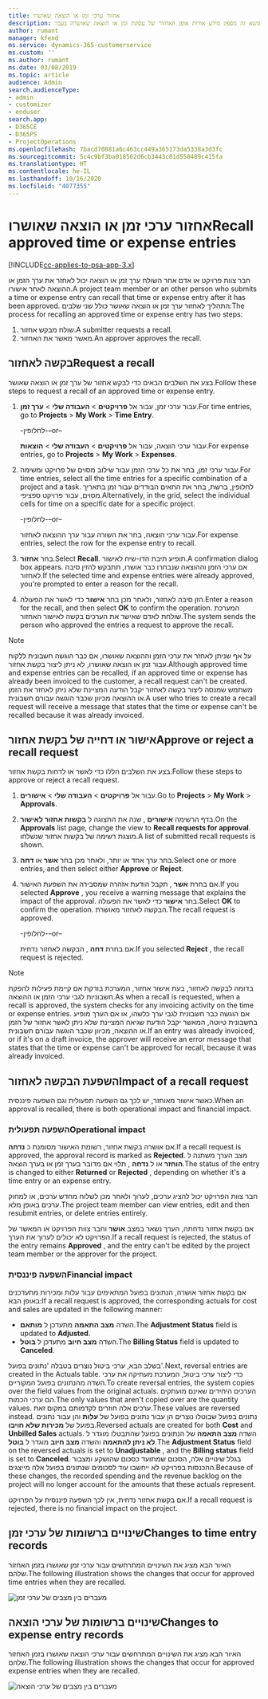 ```yaml
---
title: אחזור ערכי זמן או הוצאה שאושרו
description: נושא זה מספק מידע אודות אופן האחזור של עסקת זמן או הוצאה שאושרה בעבר.
author: rumant
manager: kfend
ms.service: dynamics-365-customerservice
ms.custom: ''
ms.author: rumant
ms.date: 03/08/2019
ms.topic: article
audience: Admin
search.audienceType:
- admin
- customizer
- enduser
search.app:
- D365CE
- D365PS
- ProjectOperations
ms.openlocfilehash: 7bacd70881a6c463cc449a365173da5338a3d3fc
ms.sourcegitcommit: 5c4c9bf3ba018562d6cb3443c01d550489c415fa
ms.translationtype: HT
ms.contentlocale: he-IL
ms.lasthandoff: 10/16/2020
ms.locfileid: "4077355"
---
```

# <a name="recall-approved-time-or-expense-entries"></a><span data-ttu-id="87a37-103">אחזור ערכי זמן או הוצאה שאושרו</span><span class="sxs-lookup"><span data-stu-id="87a37-103">Recall approved time or expense entries</span></span>

[!INCLUDE[cc-applies-to-psa-app-3.x](../includes/cc-applies-to-psa-app-3x.md)]

<span data-ttu-id="87a37-104">חבר צוות פרויקט או אדם אחר השולח ערך זמן או הוצאה יכול לאחזר את ערך הזמן או ההוצאה לאחר אישורו.</span><span class="sxs-lookup"><span data-stu-id="87a37-104">A project team member or an other person who submits a time or expense entry can recall that time or expense entry after it has been approved.</span></span> <span data-ttu-id="87a37-105">התהליך לאחזור ערך זמן או הוצאה שאושר כולל שני שלבים:</span><span class="sxs-lookup"><span data-stu-id="87a37-105">The process for recalling an approved time or expense entry has two steps:</span></span>

1. <span data-ttu-id="87a37-106">שולח מבקש אחזור.</span><span class="sxs-lookup"><span data-stu-id="87a37-106">A submitter requests a recall.</span></span>
2. <span data-ttu-id="87a37-107">מאשר מאשר את האחזור.</span><span class="sxs-lookup"><span data-stu-id="87a37-107">An approver approves the recall.</span></span>

## <a name="request-a-recall"></a><span data-ttu-id="87a37-108">בקשה לאחזור</span><span class="sxs-lookup"><span data-stu-id="87a37-108">Request a recall</span></span>

<span data-ttu-id="87a37-109">בצע את השלבים הבאים כדי לבקש אחזור של ערך זמן או הוצאה שאושר.</span><span class="sxs-lookup"><span data-stu-id="87a37-109">Follow these steps to request a recall of an approved time or expense entry.</span></span>

1. <span data-ttu-id="87a37-110">עבור ערכי זמן, עבור אל **פרויקטים** \> **העבודה שלי** \> **ערך זמן**.</span><span class="sxs-lookup"><span data-stu-id="87a37-110">For time entries, go to **Projects** \> **My Work** \> **Time Entry**.</span></span>

    <span data-ttu-id="87a37-111">-לחלופין-</span><span class="sxs-lookup"><span data-stu-id="87a37-111">–or–</span></span>

    <span data-ttu-id="87a37-112">עבור ערכי הוצאה, עבור אל **פרויקטים** \> **העבודה שלי** \> **הוצאות**.</span><span class="sxs-lookup"><span data-stu-id="87a37-112">For expense entries, go to **Projects** \> **My Work** \> **Expenses**.</span></span>

2. <span data-ttu-id="87a37-113">עבור ערכי זמן, בחר את כל ערכי הזמן עבור שילוב מסוים של פרויקט ומשימה.</span><span class="sxs-lookup"><span data-stu-id="87a37-113">For time entries, select all the time entries for a specific combination of a project and a task.</span></span> <span data-ttu-id="87a37-114">לחלופין, ברשת, בחר את התאים הבודדים עבור זמן בתאריך מסוים, עבור פרויקט ספציפי.</span><span class="sxs-lookup"><span data-stu-id="87a37-114">Alternatively, in the grid, select the individual cells for time on a specific date for a specific project.</span></span>

    <span data-ttu-id="87a37-115">-לחלופין-</span><span class="sxs-lookup"><span data-stu-id="87a37-115">–or–</span></span>

    <span data-ttu-id="87a37-116">עבור ערכי הוצאה, בחר את השורה עבור ערך ההוצאה לאחזור.</span><span class="sxs-lookup"><span data-stu-id="87a37-116">For expense entries, select the row for the expense entry to recall.</span></span>

3. <span data-ttu-id="87a37-117">בחר **אחזור**.</span><span class="sxs-lookup"><span data-stu-id="87a37-117">Select **Recall**.</span></span> <span data-ttu-id="87a37-118">תופיע תיבת הדו-שיח לאישור.</span><span class="sxs-lookup"><span data-stu-id="87a37-118">A confirmation dialog box appears.</span></span> <span data-ttu-id="87a37-119">אם ערכי הזמן וההוצאה שנבחרו כבר אושרו, תתבקש להזין סיבה לאחזור.</span><span class="sxs-lookup"><span data-stu-id="87a37-119">If the selected time and expense entries were already approved, you're prompted to enter a reason for the recall.</span></span>
4. <span data-ttu-id="87a37-120">הזן סיבה לאחזור, ולאחר מכן בחר **אישור** כדי לאשר את הפעולה.</span><span class="sxs-lookup"><span data-stu-id="87a37-120">Enter a reason for the recall, and then select **OK** to confirm the operation.</span></span> <span data-ttu-id="87a37-121">המערכת שולחת לאדם שאישר את הערכים בקשה לאישור האחזור.</span><span class="sxs-lookup"><span data-stu-id="87a37-121">The system sends the person who approved the entries a request to approve the recall.</span></span>

> [!NOTE]
> <span data-ttu-id="87a37-122">על אף שניתן לאחזר את ערכי הזמן וההוצאה שאושרו, אם כבר הוגשה חשבונית ללקוח עבור זמן או הוצאה שאושרו, לא ניתן ליצור בקשת אחזור.</span><span class="sxs-lookup"><span data-stu-id="87a37-122">Although approved time and expense entries can be recalled, if an approved time or expense has already been invoiced to the customer, a recall request can't be created.</span></span> <span data-ttu-id="87a37-123">משתמש שמנסה ליצור בקשה לאחזור יקבל הודעה המציינת שלא ניתן לאחזר את הזמן או ההוצאה מכיוון שכבר הוגשה עבורם חשבונית.</span><span class="sxs-lookup"><span data-stu-id="87a37-123">A user who tries to create a recall request will receive a message that states that the time or expense can't be recalled because it was already invoiced.</span></span>

## <a name="approve-or-reject-a-recall-request"></a><span data-ttu-id="87a37-124">אישור או דחייה של בקשת אחזור</span><span class="sxs-lookup"><span data-stu-id="87a37-124">Approve or reject a recall request</span></span>

<span data-ttu-id="87a37-125">בצע את השלבים הללו כדי לאשר או לדחות בקשת אחזור.</span><span class="sxs-lookup"><span data-stu-id="87a37-125">Follow these steps to approve or reject a recall request.</span></span>

1. <span data-ttu-id="87a37-126">עבור אל **פרויקטים** \> **העבודה שלי** \> **אישורים**.</span><span class="sxs-lookup"><span data-stu-id="87a37-126">Go to **Projects** \> **My Work** \> **Approvals**.</span></span>
2. <span data-ttu-id="87a37-127">בדף הרשימה **אישורים** , שנה את התצוגה ל **בקשות אחזור לאישור**.</span><span class="sxs-lookup"><span data-stu-id="87a37-127">On the **Approvals** list page, change the view to **Recall requests for approval**.</span></span> <span data-ttu-id="87a37-128">מוצגת רשימה של בקשות אחזור שנשלחו.</span><span class="sxs-lookup"><span data-stu-id="87a37-128">A list of submitted recall requests is shown.</span></span>
3. <span data-ttu-id="87a37-129">בחר ערך אחד או יותר, ולאחר מכן בחר **אשר** או **דחה**.</span><span class="sxs-lookup"><span data-stu-id="87a37-129">Select one or more entries, and then select either **Approve** or **Reject**.</span></span>
4. <span data-ttu-id="87a37-130">אם בחרת **אשר** , תקבל הודעת אזהרה שמסבירה את השפעת האישור.</span><span class="sxs-lookup"><span data-stu-id="87a37-130">If you selected **Approve** , you receive a warning message that explains the impact of the approval.</span></span> <span data-ttu-id="87a37-131">‏‏בחר **אישור** כדי לאשר את הפעולה.</span><span class="sxs-lookup"><span data-stu-id="87a37-131">Select **OK** to confirm the operation.</span></span> <span data-ttu-id="87a37-132">הבקשה לאחזור מאושרת.</span><span class="sxs-lookup"><span data-stu-id="87a37-132">The recall request is approved.</span></span>

    <span data-ttu-id="87a37-133">-לחלופין-</span><span class="sxs-lookup"><span data-stu-id="87a37-133">–or–</span></span>

    <span data-ttu-id="87a37-134">אם בחרת **דחה** , הבקשה לאחזור נדחית.</span><span class="sxs-lookup"><span data-stu-id="87a37-134">If you selected **Reject** , the recall request is rejected.</span></span>

> [!NOTE]
> <span data-ttu-id="87a37-135">בדומה לבקשה לאחזור, בעת אישור אחזור, המערכת בודקת אם קיימת פעילות להפקת חשבוניות לגבי ערכי הזמן או ההוצאה.</span><span class="sxs-lookup"><span data-stu-id="87a37-135">As when a recall is requested, when a recall is approved, the system checks for any invoicing activity on the time or expense entries.</span></span> <span data-ttu-id="87a37-136">אם הוגשה כבר חשבונית לגבי ערך כלשהו, או אם הערך מופיע בחשבונית טיוטה, המאשר יקבל הודעת שגיאה המציינת שלא ניתן לאשר אחזור של הזמן או ההוצאה, מכיוון שכבר הוגשה עבורם חשבונית.</span><span class="sxs-lookup"><span data-stu-id="87a37-136">If an entry was already invoiced, or if it's on a draft invoice, the approver will receive an error message that states that the time or expense can't be approved for recall, because it was already invoiced.</span></span>

## <a name="impact-of-a-recall-request"></a><span data-ttu-id="87a37-137">השפעת הבקשה לאחזור</span><span class="sxs-lookup"><span data-stu-id="87a37-137">Impact of a recall request</span></span>

<span data-ttu-id="87a37-138">כאשר אישור מאוחזר, יש לכך גם השפעה תפעולית וגם השפעה פיננסית.</span><span class="sxs-lookup"><span data-stu-id="87a37-138">When an approval is recalled, there is both operational impact and financial impact.</span></span>

### <a name="operational-impact"></a><span data-ttu-id="87a37-139">השפעה תפעולית</span><span class="sxs-lookup"><span data-stu-id="87a37-139">Operational impact</span></span>

<span data-ttu-id="87a37-140">אם אושרה בקשת אחזור, רשומת האישור מסומנת כ **נדחה**.</span><span class="sxs-lookup"><span data-stu-id="87a37-140">If a recall request is approved, the approval record is marked as **Rejected**.</span></span> <span data-ttu-id="87a37-141">מצב הערך משתנה ל **הוחזר** או ל **נדחה** , תלוי אם מדובר בערך זמן או בערך הוצאה.</span><span class="sxs-lookup"><span data-stu-id="87a37-141">The status of the entry is changed to either **Returned** or **Rejected** , depending on whether it's a time entry or an expense entry.</span></span>

<span data-ttu-id="87a37-142">חבר צוות הפרויקט יכול להציג ערכים, לערוך ולאחר מכן לשלוח מחדש ערכים, או למחוק ערכים באופן מלא.</span><span class="sxs-lookup"><span data-stu-id="87a37-142">The project team member can view entries, edit and then resubmit entries, or delete entries entirely.</span></span>

<span data-ttu-id="87a37-143">אם בקשת אחזור נדחתה, הערך נשאר במצב **אושר** וחבר צוות הפרויקט או המאשר של הפרויקט לא יכולים לערוך את הערך.</span><span class="sxs-lookup"><span data-stu-id="87a37-143">If a recall request is rejected, the status of the entry remains **Approved** , and the entry can't be edited by the project team member or the approver for the project.</span></span>

### <a name="financial-impact"></a><span data-ttu-id="87a37-144">השפעה פיננסית</span><span class="sxs-lookup"><span data-stu-id="87a37-144">Financial impact</span></span>

<span data-ttu-id="87a37-145">אם בקשת אחזור אושרה, הנתונים בפועל המתאימים עבור עלות ומכירות מתעדכנים באופן הבא:</span><span class="sxs-lookup"><span data-stu-id="87a37-145">If a recall request is approved, the corresponding actuals for cost and sales are updated in the following manner:</span></span>

- <span data-ttu-id="87a37-146">השדה **מצב התאמה** מתעדכן ל **מותאם**.</span><span class="sxs-lookup"><span data-stu-id="87a37-146">The **Adjustment Status** field is updated to **Adjusted**.</span></span>
- <span data-ttu-id="87a37-147">השדה **מצב חיוב** מתעדכן ל **בוטל**.</span><span class="sxs-lookup"><span data-stu-id="87a37-147">The **Billing Status** field is updated to **Canceled**.</span></span>

<span data-ttu-id="87a37-148">בשלב הבא, ערכי ביטול נוצרים בטבלה 'נתונים בפועל'.</span><span class="sxs-lookup"><span data-stu-id="87a37-148">Next, reversal entries are created in the Actuals table.</span></span> <span data-ttu-id="87a37-149">כדי ליצור ערכי ביטול, המערכת מעתיקה את ערכי השדה מהנתונים בפועל המקוריים.</span><span class="sxs-lookup"><span data-stu-id="87a37-149">To create reversal entries, the system copies over the field values from the original actuals.</span></span> <span data-ttu-id="87a37-150">הערכים היחידים שאינם מועתקים הם ערכי הכמות.</span><span class="sxs-lookup"><span data-stu-id="87a37-150">The only values that aren't copied over are the quantity values.</span></span> <span data-ttu-id="87a37-151">ערכים אלה חוזרים לקדמותם במקום זאת.</span><span class="sxs-lookup"><span data-stu-id="87a37-151">These values are reversed instead.</span></span> <span data-ttu-id="87a37-152">נתונים בפועל שבוטלו נוצרים הן עבור נתונים בפועל של **עלות** והן עבור נתונים בפועל של **מכירות שלא חויבו**.</span><span class="sxs-lookup"><span data-stu-id="87a37-152">Reversed actuals are created for both **Cost** and **Unbilled Sales** actuals.</span></span> <span data-ttu-id="87a37-153">השדה **מצב התאמה** של הנתונים בפועל שהתבטלו מוגדר ל **לא ניתן להתאמה** והשדה **מצב חיוב** מוגדר ל **בוטל**.</span><span class="sxs-lookup"><span data-stu-id="87a37-153">The **Adjustment Status** field on the reversed actuals is set to **Unadjustable** , and the **Billing status** field is set to **Canceled**.</span></span> <span data-ttu-id="87a37-154">בגלל שינויים אלה, הסכום שמתועד כסכום שהושקע ומצבור ההכנסות בפרויקט לא ייחשבו עוד לסכומים שנתונים בפועל אלה מייצגים.</span><span class="sxs-lookup"><span data-stu-id="87a37-154">Because of these changes, the recorded spending and the revenue backlog on the project will no longer account for the amounts that these actuals represent.</span></span>

<span data-ttu-id="87a37-155">אם בקשת אחזור נדחית, אין לכך השפעה פיננסית על הפרויקט.</span><span class="sxs-lookup"><span data-stu-id="87a37-155">If a recall request is rejected, there is no financial impact on the project.</span></span>

## <a name="changes-to-time-entry-records"></a><span data-ttu-id="87a37-156">שינויים ברשומות של ערכי זמן</span><span class="sxs-lookup"><span data-stu-id="87a37-156">Changes to time entry records</span></span>

<span data-ttu-id="87a37-157">האיור הבא מציג את השינויים המתרחשים עבור ערכי זמן שאושרו בזמן האחזור שלהם.</span><span class="sxs-lookup"><span data-stu-id="87a37-157">The following illustration shows the changes that occur for approved time entries when they are recalled.</span></span>

![מעברים בין מצבים של ערכי זמן](media/TimeEntryStateTransitions.png)

## <a name="changes-to-expense-entry-records"></a><span data-ttu-id="87a37-159">שינויים ברשומות של ערכי הוצאה</span><span class="sxs-lookup"><span data-stu-id="87a37-159">Changes to expense entry records</span></span>

<span data-ttu-id="87a37-160">האיור הבא מציג את השינויים המתרחשים עבור ערכי הוצאה שאושרו בזמן האחזור שלהם.</span><span class="sxs-lookup"><span data-stu-id="87a37-160">The following illustration shows the changes that occur for approved expense entries when they are recalled.</span></span>

![מעברים בין מצבים של ערכי הוצאה](media/ExpenseEntryStateTransitions.png)

